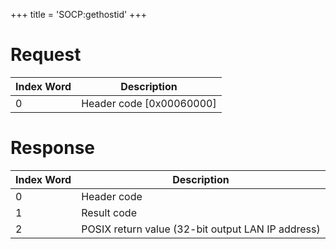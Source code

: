 +++
title = 'SOCP:gethostid'
+++

# Request

| Index Word | Description                |
|------------|----------------------------|
| 0          | Header code \[0x00060000\] |

# Response

| Index Word | Description                                       |
|------------|---------------------------------------------------|
| 0          | Header code                                       |
| 1          | Result code                                       |
| 2          | POSIX return value (32-bit output LAN IP address) |
